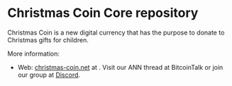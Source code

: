 # Christmas Coin Core repository

Christmas Coin is a new digital currency that has the purpose to donate to Christmas gifts for children.

More information:

+ Web: [christmas-coin.net](https://christmas-coin.net)
at .
Visit our ANN thread at BitcoinTalk or join our group at [Discord](https://discord.gg/fCjSvUk).
